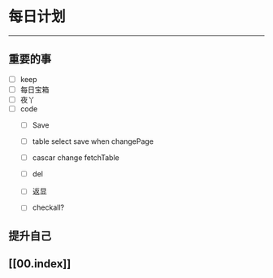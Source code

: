 
# 每日计划
---
## 重要的事

- [ ]  keep
- [ ]  每日宝箱
- [ ]  夜丫
- [ ] code
    - [ ] Save
    - [ ] table select save when changePage
    - [ ] cascar change fetchTable
    - [ ] del
    - [ ] 返显
    - [ ] checkall?



## 提升自己

  



## [[00.index]]










